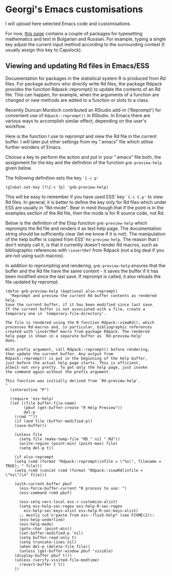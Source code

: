 

# Georgi's Emacs customisations

I will upload here selected Emacs code and customisations.

For now, [this page](http://www.maths.manchester.ac.uk/~gb/emacs/index.html ) contains a couple of packages for typesetting mathematics and
text in Bulgarian and Russian.  For example, typing a single key 
adjust the current input method according to the surrounding context (I usually
assign this key to Capslock).


## Viewing and updating Rd files in Emacs/ESS

Documentation for packages in the statistical system R is produced from Rd
files. For package authors who directly write Rd files, the package Rdpack
provides the function Rdpack::reprompt() to update the contents of an Rd file.
This can happen, for example, when the arguments of a function are changed or
new methods are added to a function or slots to a class.

Recently Duncan Murdoch contributed an RStudio add-in ('Reprompt') for
convenient use of `Rdpack::reprompt()` in RStudio. In Emacs there are various ways
to accomplish similar effect, depending on the user's workflow. 

Here is the function I use to reprompt and view the Rd file in the current
buffer. I will later put other settings from my ".emacs" file which utilise
further wonders of Emacs.

Choose a key to perform the action and put in your ".emacs" file both, the
assignment for the key and the definition of the function `gnb-preview-help`
given below.

The following definition sets the key `` `C-c p' ``

    (global-set-key [?\C-c ?p] 'gnb-preview-help)

This will be easy to remember if you have used  ESS' key `` `C-c C-p' `` to
view Rd files. In general, it is better to define the key only for Rd files
which under ESS are usually in  "Rd-mode". Bear in mind though that if the point
is in the examples section of the Rd file, then the mode is for R source code,
not Rd. 

Below is the definition of the Elisp function `gnb-preview-help` which reprompts
the Rd file and renders it as text help page. The documentation string should be
sufficiently clear (let me know if it is not). The manipulation of the help
buffer is copied from ESS' `Rd-preview-help`. The reason that I don't simply
call it, is that it currently doesn't render Rd macros, such as bibliographic
references with `\insertRef` from Rdpack (not a big deal if you are not using
such macros).

In addition to reprompting and rendering, `gnb-preview-help` ensures that the
buffer and the Rd file have the same content - it saves the buffer if it has
been modified since the last save. If reprompt is called, it also reloads the
file updated by reprompt. 

    (defun gnb-preview-help (&optional also-reprompt)
      "Reprompt and preview the current Rd buffer contents as rendered help.
    Save the current buffer, if it has been modified since last save.
    If the current buffer is not associated with a file, create a
    temporary one in `temporary-file-directory'.
    
    The file is rendered using the R function Rdpack::viewRd(), which
    processes Rd-macros and, in particular, bibliographic references
    created with \insertRef macro from package Rdpack. The rendered
    help page is shown in a separate buffer as `Rd-preview-help'
    does.
    
    With prefix argument, call Rdpack::reprompt() before rendering,
    then update the current buffer. Any output from
    Rdpack::reprompt() is put in the beginning of the help buffer,
    just before the actual help page starts. This is efficient,
    albeit not very pretty. To get only the help page, just invoke
    the command again without the prefix argument.
    
    This function was initially derived from `Rd-preview-help'.
    "
      (interactive "P")
    
      (require 'ess-help)
      (let ((file buffer-file-name)
            (pbuf (get-buffer-create "R Help Preview"))
            del-p
    	(rcmd ""))
        (if (and file (buffer-modified-p))
    	(save-buffer))
    	
        (unless file
          (setq file (make-temp-file "RD_" nil ".Rd"))
          (write-region (point-min) (point-max) file)
          (setq del-p t))
        
        (if also-reprompt
    	(setq rcmd (format "Rdpack::reprompt(infile = \"%s\", filename = TRUE); " file)))
        (setq rcmd (concat rcmd (format "Rdpack::viewRd(infile = \"%s\")\n" file)))
    
        (with-current-buffer pbuf
          (ess-force-buffer-current "R process to use: ")
          (ess-command rcmd pbuf)    
    
          (ess-setq-vars-local ess-r-customize-alist)
          (setq ess-help-sec-regex ess-help-R-sec-regex
    	    ess-help-sec-keys-alist ess-help-R-sec-keys-alist)
          ;; mostly cut'n'paste from ess--flush-help* (see FIXME(2)):
          (ess-help-underline)
          (ess-help-mode)
          (goto-char (point-min))
          (set-buffer-modified-p 'nil)
          (setq buffer-read-only t)
          (setq truncate-lines nil)
          (when del-p (delete-file file))
          (unless (get-buffer-window pbuf 'visible)
    	(display-buffer pbuf t)))
        (unless (verify-visited-file-modtime)
          (revert-buffer t t))
        ))

